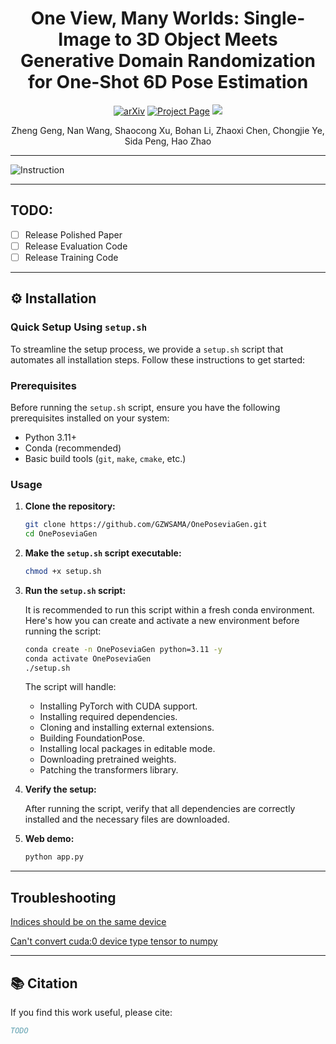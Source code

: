 
<div align="center">
<h1>One View, Many Worlds: Single-Image to 3D Object Meets Generative Domain Randomization for One-Shot 6D Pose Estimation</h1>

<a href="https://arxiv.org"><img src='https://img.shields.io/badge/arXiv-Paper-red?logo=arxiv&logoColor=white' alt='arXiv'></a>
<a href="https://gzwsama.github.io/OnePoseviaGen.github.io/"><img src="https://img.shields.io/badge/Project_Page-green" alt="Project Page"></a>
<a href='https://huggingface.co/spaces/ZhengGeng/OnePoseviaGen'><img src='https://img.shields.io/badge/%F0%9F%A4%97%20Hugging%20Face-Live_Demo-blue'></a>

Zheng Geng, Nan Wang, Shaocong Xu, Bohan Li, Zhaoxi Chen, Chongjie Ye, Sida Peng, Hao Zhao
</div>

---

![Instruction](assets/instruction.gif)

---

## **TODO:**
- [ ] Release Polished Paper
- [ ] Release Evaluation Code
- [ ] Release Training Code
---

## ⚙️ Installation

### Quick Setup Using `setup.sh`

To streamline the setup process, we provide a `setup.sh` script that automates all installation steps. Follow these instructions to get started:

### Prerequisites

Before running the `setup.sh` script, ensure you have the following prerequisites installed on your system:

- Python 3.11+
- Conda (recommended)
- Basic build tools (`git`, `make`, `cmake`, etc.)

### Usage

1. **Clone the repository:**

   ```bash
   git clone https://github.com/GZWSAMA/OnePoseviaGen.git
   cd OnePoseviaGen
   ```

2. **Make the `setup.sh` script executable:**

   ```bash
   chmod +x setup.sh
   ```

3. **Run the `setup.sh` script:**

   It is recommended to run this script within a fresh conda environment. Here's how you can create and activate a new environment before running the script:

   ```bash
   conda create -n OnePoseviaGen python=3.11 -y
   conda activate OnePoseviaGen
   ./setup.sh
   ```

   The script will handle:
   - Installing PyTorch with CUDA support.
   - Installing required dependencies.
   - Cloning and installing external extensions.
   - Building FoundationPose.
   - Installing local packages in editable mode.
   - Downloading pretrained weights.
   - Patching the transformers library.

4. **Verify the setup:**

   After running the script, verify that all dependencies are correctly installed and the necessary files are downloaded.

5. **Web demo:**

   ```bash
   python app.py
   ```
---

## Troubleshooting
[Indices should be on the same device](https://github.com/GZWSAMA/OnePoseviaGen/issues/6)

[Can't convert cuda:0 device type tensor to numpy](https://github.com/GZWSAMA/OnePoseviaGen/issues/7)

---
## 📚 Citation

If you find this work useful, please cite:

```bibtex
TODO
```

